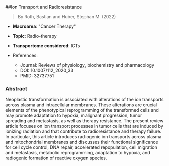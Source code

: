 ##Ion Transport and Radioresistance

> By Roth, Bastian and Huber, Stephan M. (2022)

- **Macroarea**: "Cancer Therapy"
- **Topic**: Radio-therapy
- **Transportome considered**: ICTs

- References:
  - Journal: Reviews of physiology, biochemistry and pharmacology
  - DOI: 10.1007/112_2020_33
  - PMID: 32737751

### Abstract

Neoplastic transformation is associated with alterations of the ion transports across plasma and intracellular membranes. These alterations are crucial elements of the phenotypical reprogramming of the transformed cells and may promote adaptation to hypoxia, malignant progression, tumor spreading and metastasis, as well as therapy resistance. The present review article focuses on ion transport processes in tumor cells that are induced by ionizing radiation and that contribute to radioresistance and therapy failure. In particular, this article introduces radiogenic ion transports across plasma and mitochondrial membranes and discusses their functional significance for cell cycle control, DNA repair, accelerated repopulation, cell migration and metastasis, metabolic reprogramming, adaptation to hypoxia, and radiogenic formation of reactive oxygen species.
